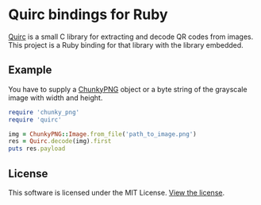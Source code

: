 # Quirc bindings for Ruby

[Quirc](https://github.com/dlbeer/quirc) is a small C library for extracting and decode QR codes from images.
This project is a Ruby binding for that library with the library embedded.

## Example
You have to supply a [ChunkyPNG](http://chunkypng.com/) object or a byte string of the grayscale image with width and height.
```ruby
require 'chunky_png'
require 'quirc'

img = ChunkyPNG::Image.from_file('path_to_image.png')
res = Quirc.decode(img).first
puts res.payload
```

## License
This software is licensed under the MIT License. [View the license](LICENSE).
